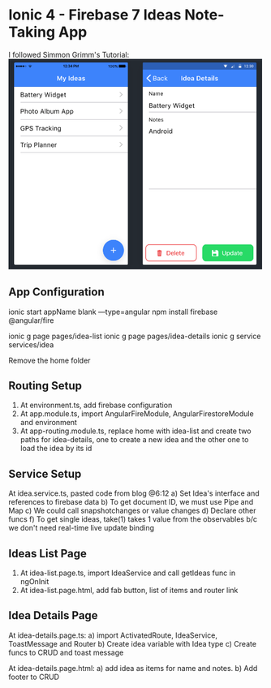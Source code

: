 # Ionic 4 - Firebase 7 Ideas Note-Taking App

I followed Simmon Grimm's Tutorial: 
<img src="https://github.com/martha-softwaredeveloper/Ionic4-FirebaseIdeas/blob/master/src/assets/screenshot.png" width="500"/>

## App Configuration

ionic start appName blank —type=angular
npm install firebase @angular/fire

ionic g page pages/idea-list
ionic g page pages/idea-details
ionic g service services/idea

Remove the home folder

## Routing Setup

1. At environment.ts, add firebase configuration
2. At app.module.ts, import AngularFireModule, AngularFirestoreModule and environment
3. At app-routing.module.ts, replace home with idea-list and create two paths for idea-details, one to create a new idea and the other one to load the idea by its id

## Service Setup

At idea.service.ts, pasted code from blog @6:12
 a) Set Idea's interface and references to firebase data
 b) To get document ID, we must use Pipe and Map
 c) We could call snapshotchanges or value changes
 d) Declare other funcs
 f) To get single ideas, take(1) takes 1 value from the observables b/c we don't need real-time live update binding

 ##  Ideas List Page

1. At idea-list.page.ts, import IdeaService and call getIdeas func in ngOnInit
2. At idea-list.page.html, add fab button, list of items and router link

## Idea Details Page

At idea-details.page.ts:
 a) import ActivatedRoute, IdeaService, ToastMessage and Router
 b) Create idea variable with Idea type
 c) Create funcs to CRUD and toast message

At idea-details.page.html:
 a) add idea as items for name and notes.
 b) Add footer to CRUD
